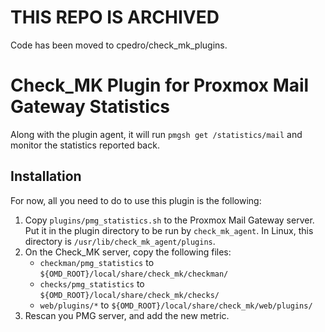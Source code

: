 # THIS REPO IS ARCHIVED

Code has been moved to cpedro/check_mk_plugins.

# Check_MK Plugin for Proxmox Mail Gateway Statistics

Along with the plugin agent, it will run `pmgsh get /statistics/mail` and
monitor the statistics reported back.

## Installation

For now, all you need to do to use this plugin is the following:

1. Copy `plugins/pmg_statistics.sh` to the Proxmox Mail Gateway server.  Put it
  in the plugin directory to be run by `check_mk_agent`.  In Linux, this
  directory is `/usr/lib/check_mk_agent/plugins`.
1. On the Check_MK server, copy the following files:
    * `checkman/pmg_statistics` to `${OMD_ROOT}/local/share/check_mk/checkman/`
    * `checks/pmg_statistics` to `${OMD_ROOT}/local/share/check_mk/checks/`
    * `web/plugins/*` to `${OMD_ROOT}/local/share/check_mk/web/plugins/`
1. Rescan you PMG server, and add the new metric.

